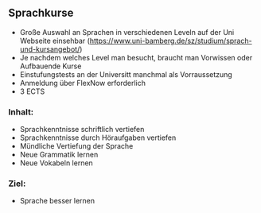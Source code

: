 ## Sprachkurse
    
- Große Auswahl an Sprachen in verschiedenen Leveln auf der Uni Webseite einsehbar 
(https://www.uni-bamberg.de/sz/studium/sprach-und-kursangebot/)
- Je nachdem welches Level man besucht, braucht man Vorwissen oder Aufbauende Kurse
- Einstufungstests an der Universitt manchmal als Vorraussetzung
- Anmeldung über FlexNow erforderlich
- 3 ECTS 

### Inhalt:
- Sprachkenntnisse schriftlich vertiefen
- Sprachkenntnisse durch Höraufgaben vertiefen
- Mündliche Vertiefung der Sprache
- Neue Grammatik lernen
- Neue Vokabeln lernen
    
### Ziel:
 - Sprache besser lernen